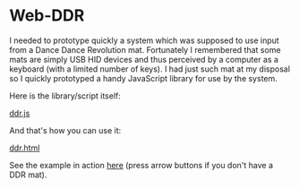 Web-DDR
=======

I needed to prototype quickly a system which was supposed to use input from a Dance Dance Revolution mat. Fortunately I remembered that some mats are simply USB HID devices and thus perceived by a computer as a keyboard (with a limited number of keys). I had just such mat at my disposal so I quickly prototyped a handy JavaScript library for use by the system.

Here is the library/script itself:

[ddr.js](ddr.js)

And that's how you can use it:

[ddr.html](ddr.html)

See the example in action [here](https://altermarkive.github.io/Web-DDR/) (press arrow buttons if you don't have a DDR mat).
